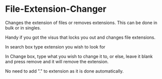 # File-Extension-Changer

Changes the extension of files or removes extensions. This can be done in bulk or in singles.

Handy if you got the visus that locks you out and changes file extensions.

In search box type extension you wish to look for

In Change box, type what you wish to change it to, or else, leave it blank and press remove and it will remove the extension.

No need to add "." to extension as it is done automatically.
